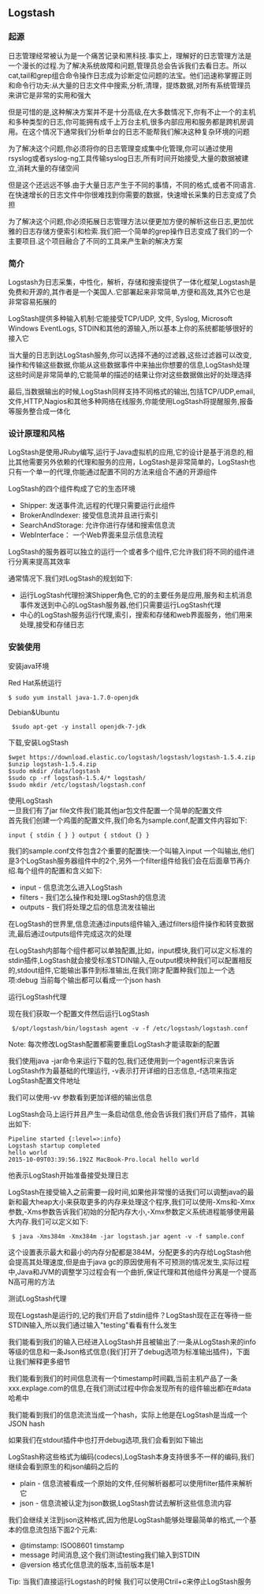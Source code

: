 ## Logstash


### 起源

日志管理经常被认为是一个痛苦记录和黑科技.事实上，理解好的日志管理方法是一个漫长的过程.为了解决系统故障和问题,管理员总会告诉我们去看日志。所以cat,tail和grep组合命令操作日志成为诊断定位问题的法宝。他们迅速称掌握正则和命令行功夫:从大量的日志文件中搜索,分析,清理，提炼数据,对所有系统管理员来讲它是非常的实用和强大       

但是可惜的是,这种解决方案并不是十分高级,在大多数情况下,你有不止一个的主机和多种类型的日志,你可能拥有成千上万台主机,很多内部应用和服务都是跨机房调用。在这个情况下通常我们分析单台的日志不能帮我们解决这种复杂环境的问题      

为了解决这个问题,你必须将你的日志管理变成集中化管理,你可以通过使用rsyslog或者syslog-ng工具传输syslog日志,所有时间开始接受,大量的数据被建立,消耗大量的存储空间    

但是这个还远远不够.由于大量日志产生于不同的事情，不同的格式,或者不同语言.在快速增长的日志文件中你很难找到你需要的数据，快速增长采集的日志变成了负担

为了解决这个问题,你必须拓展日志管理方法以便更加方便的解析这些日志,更加优雅的日志存储方便索引和检索.我们把一个简单的grep操作日志变成了我们的一个主要项目.这个项目融合了不同的工具来产生新的解决方案

### 简介

Logstash为日志采集，中性化，解析，存储和搜索提供了一体化框架,Logstash是免费和开源的,其作者是一个美国人.它部署起来非常简单,方便和高效,其外它也是非常容易拓展的  

LogStash提供多种输入机制:它能接受TCP/UDP, 文件, Syslog, Microsoft Windows EventLogs, STDIN和其他的源输入,所以基本上你的系统都能够很好的接入它   

当大量的日志到达LogStash服务,你可以选择不通的过滤器,这些过滤器可以改变,操作和传输这些数据,你能从这些数据事件中来抽出你想要的信息,LogStash处理这些时间是非常简单的,它能简单的描述的结果让你对这些数据做出好的处理选择

最后,当数据输出的时候,LogStash同样支持不同格式的输出,包括TCP/UDP,email,文件,HTTP,Nagios和其他多种网络在线服务,你能使用LogStash将提醒服务,报备等服务整合成一体化   

###  设计原理和风格

LogStash是使用JRuby编写,运行于Java虚拟机的应用,它的设计是基于消息的,相比其他需要另外依赖的代理和服务的应用，LogStash是非常简单的，LogStash也只有一个单一的代理,你能通过配置不同的方法来组合不通的开源组件  

LogStash的四个组件构成了它的生态环境  

*  Shipper: 发送事件流,远程的代理只需要运行此组件 
*  BrokerAndIndexer:  接受信息流并且进行索引
*  SearchAndStorage: 允许你进行存储和搜索信息流
*  WebInterface： 一个Web界面来显示信息流程 

LogStash的服务器可以独立的运行一个或者多个组件,它允许我们将不同的组件进行分离来提高其效率    

通常情况下.我们对LogStash的规划如下:

*  运行LogStash代理扮演Shipper角色,它的的主要任务是应用,服务和主机消息事件发送到中心的LogStash服务器,他们只需要运行LogStash代理
*  中心的LogStash服务运行代理,索引，搜索和存储和web界面服务，他们用来处理,接受和存储日志

### 安装使用


安装java环境

Red Hat系统运行   

    $ sudo yum install java-1.7.0-openjdk
  
Debian&Ubuntu

     $sudo apt-get -y install openjdk-7-jdk
     
下载,安装LogStash

    $wget https://download.elastic.co/logstash/logstash/logstash-1.5.4.zip
    $unzip logstash-1.5.4.zip
    $sudo mkdir /data/logstash
    $sudo cp -rf logstash-1.5.4/* logstash/
    $sudo mkdir /etc/logstash/logstash.conf
    
使用LogStash    
一旦我们有了jar file文件我们能其他jar包文件配置一个简单的配置文件  
首先我们创建一个鸡蛋的配置文件,我们命名为sample.conf,配置文件内容如下:

	input { stdin { } } output { stdout {} }
  
  我们的sample.conf文件包含2个重要的配置快:一个叫输入input 一个叫输出,他们是3个LogStash服务器组件中的2个,另外一个filter组件给我们会在后面章节再介绍.每个组件的配置和含义如下: 
  
  *  input -  信息流怎么进入LogStash  
  *  filters - 我们怎么操作和处理LogStash的信息流
  *  outputs - 我们将处理之后的信息流发往输出
  
在LogStash的世界里,信息流通过inputs组件输入,通过filters组件操作和转变数据流,最后通过outputs组件完成这次的处理 
  
在LogStash内部每个组件都可以单独配置,比如，input模块,我们可以定义标准的stdin插件,LogStash就会接受标准STDIN输入,在output模块种我们可以配置相反的,stdout组件,它能输出事件到标准输出,在我们刚才配置种我们加上一个选项:debug 当前每个输出都可以看成一个json hash
  
运行LogStash代理   
 
现在我们获取一个配置文件然后运行LogStash    
 
     $/opt/logstash/bin/logstash agent -v -f /etc/logstash/logstash.conf 
          
 Note: 每次修改LogStash配置都需要重启LogStash才能读取新的配置   
 
 我们使用java -jar命令来运行下载的包,我们还使用到一个agent标识来告诉LogStash作为最基础的代理运行, -v表示打开详细的日志信息,-f选项来指定LogStash配置文件地址  
 
  我们可以使用-vv 参数看到更加详细的输出信息
  
  LogStash会马上运行并且产生一条启动信息,他会告诉我们我们开启了插件，其输出如下:    
  
    Pipeline started {:level=>:info}
    Logstash startup completed
    hello world
    2015-10-09T03:39:56.192Z MacBook-Pro.local hello world

  他表示LogStash开始准备接受处理日志
  
  LogStash在接受输入之前需要一段时间,如果他非常慢的话我们可以调整java的最新和最大heap大小来获取更多的内存来处理这个程序,我们可以使用-Xms和-Xmx参数,-Xms参数告诉我们初始的分配内存大小,-Xmx参数定义系统进程能够使用最大内存.我们可以定义如下:
  
     $ java -Xms384m -Xmx384m -jar logstash.jar agent -v -f sample.conf
     
这个设置表示最大和最小的内存分配都是384M，分配更多的内存给LogStash他会提高其处理速度,但是由于java gc的原因使用有不可预测的情况发生,实际过程中,Java和JVM的调整学习过程会有一个曲折,保证代理和其他组件分离是一个提高N高可用的方法    

测试LogStash代理  

现在Logstash是运行的,记的我们开启了stdin组件？LogStash现在正在等待一些STDIN输入,所以我们通过输入"testing"看看有什么发生

我们能看到我们的输入已经进入LogStash并且被输出了:一条从LogStash来的info等级的信息和一条Json格式信息(我们打开了debug选项为标准输出插件)，下面让我们解释更多细节    

我们能看到我们的时间信息流有一个timestamp时间戳,当前主机产品了一条xxx.explage.com的信息,在我们测试过程中你会发现所有的组件输出都i在#data哈希中    

我们能看到我们的信息流流当成一个hash，实际上他是在LogStash是当成一个JSON hash

如果我们在stdout插件中也打开debug选项,我们会看到如下输出  

LogStash称这些格式为编码(codecs),LogStash本身支持很多不一样的编码,我们继续会看到原生的和json编码之后的    

*  plain - 信息流被看成一个原始的文件,任何解析器都可以使用filter插件来解析它
*  json - 信息流被认定为json数据,LogStash尝试去解析这些信息流内容

我们会继续关注到json这种格式,因为他是LogStash能够处理最简单的格式,一个基本的信息流包括下面2个元素:

*   @timstamp: ISO08601 timstamp
*   message 时间消息,这个我们测试testing我们输入到STDIN
*   @version 格式化信息流的版本,当前版本是1

Tip: 当我们直接运行Logstash的时候 我们可以使用Ctril+c来停止LogStash服务
 


 
  
 
  

